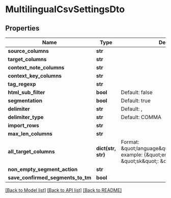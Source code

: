 # MultilingualCsvSettingsDto

## Properties
Name | Type | Description | Notes
------------ | ------------- | ------------- | -------------
**source_columns** | **str** |  | [optional] 
**target_columns** | **str** |  | [optional] 
**context_note_columns** | **str** |  | [optional] 
**context_key_columns** | **str** |  | [optional] 
**tag_regexp** | **str** |  | [optional] 
**html_sub_filter** | **bool** | Default: false | [optional] 
**segmentation** | **bool** | Default: true | [optional] 
**delimiter** | **str** | Default: , | [optional] 
**delimiter_type** | **str** | Default: COMMA | [optional] 
**import_rows** | **str** |  | [optional] 
**max_len_columns** | **str** |  | [optional] 
**all_target_columns** | **dict(str, str)** | Format: \&quot;language\&quot;:\&quot;column\&quot;; example: {\&quot;en\&quot;: \&quot;A\&quot;, \&quot;sk\&quot;: \&quot;B\&quot;} | [optional] 
**non_empty_segment_action** | **str** |  | [optional] 
**save_confirmed_segments_to_tm** | **bool** |  | [optional] 

[[Back to Model list]](../README.md#documentation-for-models) [[Back to API list]](../README.md#documentation-for-api-endpoints) [[Back to README]](../README.md)

